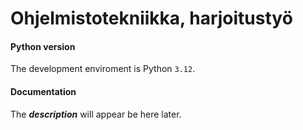 # Ohjelmistotekniikka, harjoitustyö

#### Python version

The development enviroment is Python `3.12`.

#### Documentation
The ***description*** will appear be here later.
